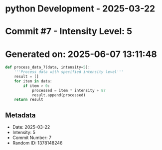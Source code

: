 ﻿# python Development - 2025-03-22
# Commit #7 - Intensity Level: 5
# Generated on: 2025-06-07 13:11:48
```python
def process_data_7(data, intensity=5):
    '''Process data with specified intensity level'''
    result = []
    for item in data:
        if item > 0:
            processed = item * intensity + 87
            result.append(processed)
    return result
```
## Metadata
- Date: 2025-03-22
- Intensity: 5
- Commit Number: 7
- Random ID: 1378148246
